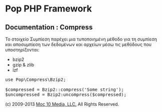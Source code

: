Pop PHP Framework
=================

Documentation : Compress
------------------------

Το στοιχείο Συμπίεση παρέχει μια τυποποιημένη μέθοδο για τη συμπίεση και αποσυμπίεση των δεδομένων και αρχείων μέσω τις μεθόδους που υποστηρίζονται:

* bzip2
* gzip &amp; zlib
* lzf

<pre>
use Pop\Compress\Bzip2;

$compressed = Bzip2::compress('Some string');
$uncompressed = Bzip2:uncompress($compressed);
</pre>

(c) 2009-2013 [Moc 10 Media, LLC.](http://www.moc10media.com) All Rights Reserved.
